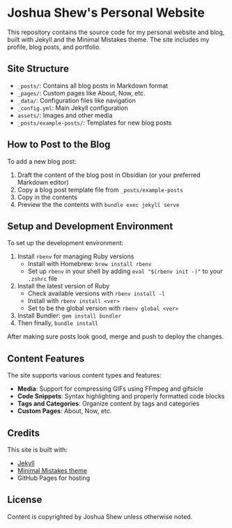 # Joshua Shew's Personal Website

This repository contains the source code for my personal website and blog, built with Jekyll and the Minimal Mistakes theme. The site includes my profile, blog posts, and portfolio.

## Site Structure

- `_posts/`: Contains all blog posts in Markdown format
- `_pages/`: Custom pages like About, Now, etc.
- `_data/`: Configuration files like navigation
- `_config.yml`: Main Jekyll configuration
- `assets/`: Images and other media
- `_posts/example-posts/`: Templates for new blog posts

## How to Post to the Blog

To add a new blog post:

1. Draft the content of the blog post in Obsidian (or your preferred Markdown editor)
2. Copy a blog post template file from `_posts/example-posts`
3. Copy in the contents
4. Preview the the contents with `bundle exec jekyll serve`

## Setup and Development Environment

To set up the development environment:

1. Install `rbenv` for managing Ruby versions
   - Install with Homebrew: `brew install rbenv`
   - Set up `rbenv` in your shell by adding `eval "$(rbenv init -)"` to your `.zshrc` file
2. Install the latest version of Ruby
   - Check available versions with `rbenv install -l`
   - Install with `rbenv install <ver>`
   - Set to be the global version with `rbenv global <ver>`
3. Install Bundler: `gem install bundler`
4. Then finally, `bundle install`

After making sure posts look good, merge and push to deploy the changes.

## Content Features

The site supports various content types and features:

- **Media**: Support for compressing GIFs using FFmpeg and gifsicle
- **Code Snippets**: Syntax highlighting and properly formatted code blocks
- **Tags and Categories**: Organize content by tags and categories
- **Custom Pages**: About, Now, etc.

## Credits

This site is built with:

- [Jekyll](https://jekyllrb.com/)
- [Minimal Mistakes theme](https://mmistakes.github.io/minimal-mistakes/)
- GitHub Pages for hosting

## License

Content is copyrighted by Joshua Shew unless otherwise noted.
